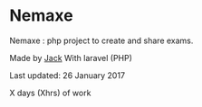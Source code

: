 # Nemaxe

Nemaxe : php project to create and share exams.

Made by [Jack](linkURL) With laravel (PHP)

Last updated: 26 January 2017

X days (Xhrs) of work